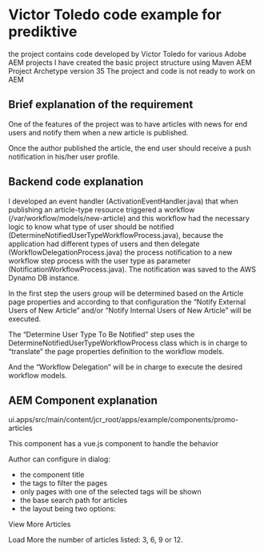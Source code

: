 # Victor Toledo code example for prediktive

the project contains code developed by Victor Toledo for various Adobe AEM projects
I have created the basic project structure using Maven AEM Project Archetype version 35
The project and code is not ready to work on AEM

Brief explanation of the requirement
-----------
One of the features of the project was to have articles with news for end users and notify them when a new article is published.

Once the author published the article, the end user should receive a push notification in his/her user profile.

Backend code explanation
-----------
I developed an event handler (ActivationEventHandler.java) that when publishing an article-type resource triggered a workflow (/var/workflow/models/new-article) and this workflow had the necessary logic to know what type of user should be notified (DetermineNotifiedUserTypeWorkflowProcess.java), because the application had different types of users and then delegate (WorkflowDelegationProcess.java) the process notification to a new workflow step process with the user type as parameter (NotificationWorkflowProcess.java). The notification was saved to the AWS Dynamo DB instance.

In the first step the users group will be determined based on the Article page properties and according to that configuration the “Notify External Users of New Article” and/or “Notify Internal Users of New Article” will be executed.

The “Determine User Type To Be Notified” step uses the DetermineNotifiedUserTypeWorkflowProcess class which is in charge to “translate” the page properties definition to the workflow models.

And the “Workflow Delegation” will be in charge to execute the desired workflow models.

AEM Component explanation
-----------
ui.apps/src/main/content/jcr_root/apps/example/components/promo-articles

This component has a vue.js component to handle the behavior

Author can configure in dialog:

- the component title
- the tags to filter the pages
- only pages with one of the selected tags will be shown
- the base search path for articles
- the layout being two options:

View More Articles

Load More
the number of articles listed: 3, 6, 9 or 12.
